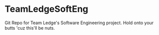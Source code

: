# TeamLedgeSoftEng
Git Repo for Team Ledge's Software Engineering project. Hold onto your butts 'cuz this'll be nuts.
